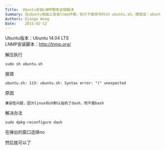 ```yaml
---
Title:  Ubuntu安装LNMP脚本出错解决
Summary: 在ubuntu电脑上安装lnmp环境，执行下面命令时sh ubuntu.sh，报错误：ubuntu.sh: 113: ubuntu.sh: Syntax error: "(" unexpected
Authors: Django Wong
Date:    2015-02-12
---
```


Ubuntu版本：Ubuntu 14.04 LTS  
LNMP安装脚本：<http://lnmp.org/>

解压执行

	sudo sh ubuntu.sh
	
报错

	ubuntu.sh: 113: ubuntu.sh: Syntax error: "(" unexpected
	
原因

	兼容性问题，因为linux将sh默认指向了dash，而不是bash

解决办法

	sudo dpkg-reconfigure dash
	
在弹出的窗口选择no

然后就可以了
	
